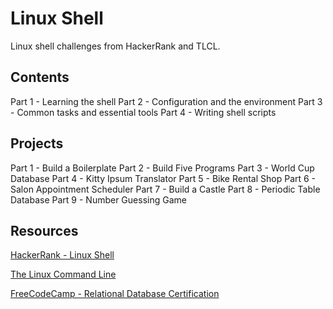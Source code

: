 # Linux Shell

Linux shell challenges from HackerRank and TLCL.

## Contents

Part 1 - Learning the shell
Part 2 - Configuration and the environment
Part 3 - Common tasks and essential tools
Part 4 - Writing shell scripts

## Projects

Part 1 - Build a Boilerplate
Part 2 - Build Five Programs
Part 3 - World Cup Database
Part 4 - Kitty Ipsum Translator
Part 5 - Bike Rental Shop
Part 6 - Salon Appointment Scheduler
Part 7 - Build a Castle
Part 8 - Periodic Table Database
Part 9 - Number Guessing Game

## Resources

[HackerRank - Linux Shell](https://www.hackerrank.com/domains/shell)

[The Linux Command Line](http://linuxcommand.org/tlcl.php)

[FreeCodeCamp - Relational Database Certification](https://www.freecodecamp.org/learn/relational-database/)
